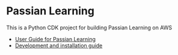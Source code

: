 # Passian Learning

This is a Python CDK project for building Passian Learning on AWS

- [User Guide for Passian Learning](docs/user_guide/user_guide.md) 
- [Development and installation guide](docs/development/development.md) 
